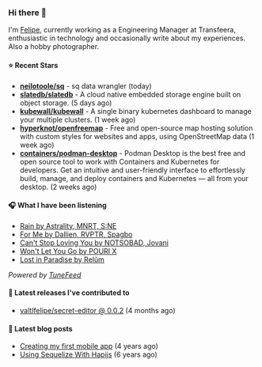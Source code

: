 ### Hi there 👋

I'm [Felipe](https://felipevm.com), currently working as a Engineering Manager at Transfeera, enthusiastic in technology and occasionally write about my experiences. Also a hobby photographer.

#### ⭐ Recent Stars
- **[neilotoole/sq](https://github.com/neilotoole/sq)** - sq data wrangler (today)
- **[slatedb/slatedb](https://github.com/slatedb/slatedb)** - A cloud native embedded storage engine built on object storage. (5 days ago)
- **[kubewall/kubewall](https://github.com/kubewall/kubewall)** - A single binary kubernetes dashboard to manage your multiple clusters. (1 week ago)
- **[hyperknot/openfreemap](https://github.com/hyperknot/openfreemap)** - Free and open-source map hosting solution with custom styles for websites and apps, using OpenStreetMap data (1 week ago)
- **[containers/podman-desktop](https://github.com/containers/podman-desktop)** - Podman Desktop is the best free and open source tool to work with Containers and Kubernetes for developers. Get an intuitive and user-friendly interface to effortlessly build, manage, and deploy containers and Kubernetes — all from your desktop. (2 weeks ago)

#### 🎧 What I have been listening
- [Rain by Astrality, MNRT, S:NE](https://open.spotify.com/track/49frwp277WHBgpwBHeyOSO)
- [For Me by Dallien, RVPTR, Spagbo](https://open.spotify.com/track/0PJCvbrQc5Dbccq5pcQ2D3)
- [Can&#39;t Stop Loving You by NOTSOBAD, Jovani](https://open.spotify.com/track/79SXbbfi4pMYK09XRnoMoW)
- [Won&#39;t Let You Go by POURI X](https://open.spotify.com/track/7yBnbyWted0Q6RAyJnHKk1)
- [Lost in Paradise by Relŭm](https://open.spotify.com/track/7xNiLGpPvHIhrBoi7syMST)

_Powered by [TuneFeed](https://tunefeed.app?ref=valtlfelipe-gh-profile)_ 

#### 🚀 Latest releases I've contributed to


- [valtlfelipe/secret-editor @ 0.0.2](https://github.com/valtlfelipe/secret-editor/releases/tag/0.0.2) (4 months ago)

#### 📄 Latest blog posts
- [Creating my first mobile app](https://felipevm.com/posts/creating-my-first-mobile-app/) (4 years ago)
- [Using Sequelize With Hapijs](https://felipevm.com/posts/using-sequelize-with-hapijs/) (6 years ago)

